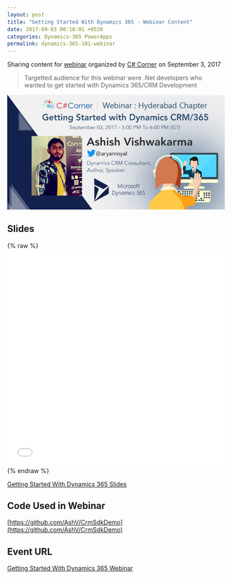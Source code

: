 ```yaml
---
layout: post
title: "Getting Started With Dynamics 365 - Webinar Content"
date: 2017-09-03 00:18:01 +0530
categories: Dynamics-365 PowerApps
permalink: dynamics-365-101-webinar
---
```


Sharing content for [webinar](https://www.c-sharpcorner.com/events/getting-started-with-dynamics-crm365) organized by [C# Corner](http://c-sharpcorner.com/) on September 3, 2017

> Targetted audience for this webinar were .Net developers who wanted to get started with Dynamics 365/CRM Development

![dynamics-365-101-webinar-cover](assets/2017-09-03/dynamics-365-101-webinar-cover.jpg)

## Slides
{% raw %}<iframe src="//slides.com/ashv/dynamics-365-101/embed?style=light" width="100%" height="500" scrolling="no" frameborder="0" webkitallowfullscreen mozallowfullscreen allowfullscreen></iframe>{% endraw %}

[Getting Started With Dynamics 365 Slides](http://slides.com/ashv/dynamics-365-101#/)

## Code Used in Webinar
[https://github.com/AshV/CrmSdkDemo](https://github.com/AshV/CrmSdkDemo)

## Event URL
[Getting Started With Dynamics 365 Webinar](https://www.c-sharpcorner.com/events/getting-started-with-dynamics-crm365)
